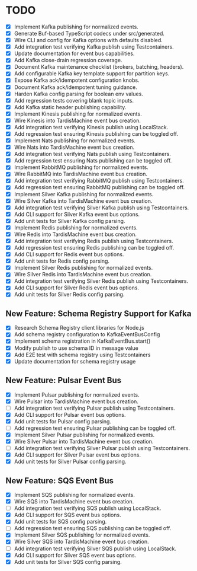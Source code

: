 # TODO

- [x] Implement Kafka publishing for normalized events.
- [x] Generate Buf-based TypeScript codecs under src/generated.
- [x] Wire CLI and config for Kafka options with defaults disabled.
- [x] Add integration test verifying Kafka publish using Testcontainers.
- [x] Update documentation for event bus capabilities.
- [x] Add Kafka close-drain regression coverage.
- [x] Document Kafka maintenance checklist (brokers, batching, headers).
- [x] Add configurable Kafka key template support for partition keys.
- [x] Expose Kafka ack/idempotent configuration knobs.
- [x] Document Kafka ack/idempotent tuning guidance.
- [x] Harden Kafka config parsing for boolean env values.
- [x] Add regression tests covering blank topic inputs.
- [x] Add Kafka static header publishing capability.
- [x] Implement Kinesis publishing for normalized events.
- [x] Wire Kinesis into TardisMachine event bus creation.
- [x] Add integration test verifying Kinesis publish using LocalStack.
- [x] Add regression test ensuring Kinesis publishing can be toggled off.
- [x] Implement Nats publishing for normalized events.
- [x] Wire Nats into TardisMachine event bus creation.
- [x] Add integration test verifying Nats publish using Testcontainers.
- [x] Add regression test ensuring Nats publishing can be toggled off.
- [x] Implement RabbitMQ publishing for normalized events.
- [x] Wire RabbitMQ into TardisMachine event bus creation.
- [x] Add integration test verifying RabbitMQ publish using Testcontainers.
- [x] Add regression test ensuring RabbitMQ publishing can be toggled off.
- [x] Implement Silver Kafka publishing for normalized events.
- [x] Wire Silver Kafka into TardisMachine event bus creation.
- [x] Add integration test verifying Silver Kafka publish using Testcontainers.
- [x] Add CLI support for Silver Kafka event bus options.
- [x] Add unit tests for Silver Kafka config parsing.
- [x] Implement Redis publishing for normalized events.
- [x] Wire Redis into TardisMachine event bus creation.
- [x] Add integration test verifying Redis publish using Testcontainers.
- [x] Add regression test ensuring Redis publishing can be toggled off.
- [x] Add CLI support for Redis event bus options.
- [x] Add unit tests for Redis config parsing.
- [x] Implement Silver Redis publishing for normalized events.
- [x] Wire Silver Redis into TardisMachine event bus creation.
- [x] Add integration test verifying Silver Redis publish using Testcontainers.
- [x] Add CLI support for Silver Redis event bus options.
- [x] Add unit tests for Silver Redis config parsing.

## New Feature: Schema Registry Support for Kafka

- [x] Research Schema Registry client libraries for Node.js
- [x] Add schema registry configuration to KafkaEventBusConfig
- [x] Implement schema registration in KafkaEventBus.start()
- [x] Modify publish to use schema ID in message value
- [x] Add E2E test with schema registry using Testcontainers
- [x] Update documentation for schema registry usage

## New Feature: Pulsar Event Bus

- [x] Implement Pulsar publishing for normalized events.
- [x] Wire Pulsar into TardisMachine event bus creation.
- [ ] Add integration test verifying Pulsar publish using Testcontainers.
- [x] Add CLI support for Pulsar event bus options.
- [x] Add unit tests for Pulsar config parsing.
- [ ] Add regression test ensuring Pulsar publishing can be toggled off.
- [x] Implement Silver Pulsar publishing for normalized events.
- [x] Wire Silver Pulsar into TardisMachine event bus creation.
- [ ] Add integration test verifying Silver Pulsar publish using Testcontainers.
- [x] Add CLI support for Silver Pulsar event bus options.
- [x] Add unit tests for Silver Pulsar config parsing.

## New Feature: SQS Event Bus

- [x] Implement SQS publishing for normalized events.
- [x] Wire SQS into TardisMachine event bus creation.
- [ ] Add integration test verifying SQS publish using LocalStack.
- [x] Add CLI support for SQS event bus options.
- [x] Add unit tests for SQS config parsing.
- [ ] Add regression test ensuring SQS publishing can be toggled off.
- [x] Implement Silver SQS publishing for normalized events.
- [x] Wire Silver SQS into TardisMachine event bus creation.
- [ ] Add integration test verifying Silver SQS publish using LocalStack.
- [x] Add CLI support for Silver SQS event bus options.
- [x] Add unit tests for Silver SQS config parsing.
